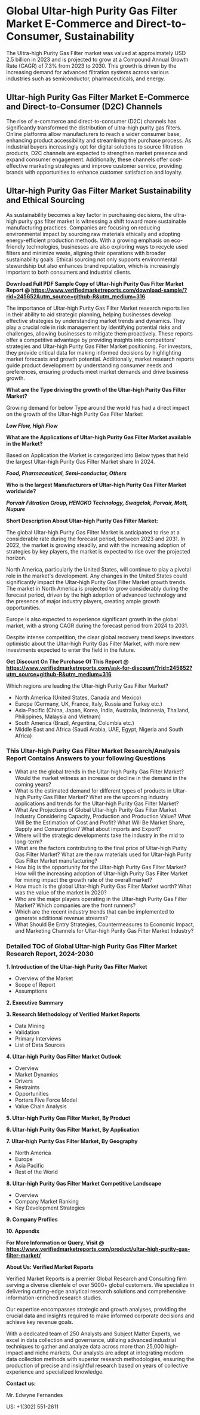 <h1>Global Ultar-high Purity Gas Filter Market E-Commerce and Direct-to-Consumer, Sustainability</h1><p class=""><p>The Ultra-high Purity Gas Filter market was valued at approximately USD 2.5 billion in 2023 and is projected to grow at a Compound Annual Growth Rate (CAGR) of 7.3% from 2023 to 2030. This growth is driven by the increasing demand for advanced filtration systems across various industries such as semiconductor, pharmaceuticals, and energy.</p><h2>Ultar-high Purity Gas Filter Market E-Commerce and Direct-to-Consumer (D2C) Channels</h2><p>The rise of e-commerce and direct-to-consumer (D2C) channels has significantly transformed the distribution of ultra-high purity gas filters. Online platforms allow manufacturers to reach a wider consumer base, enhancing product accessibility and streamlining the purchase process. As industrial buyers increasingly opt for digital solutions to source filtration products, D2C channels are expected to strengthen market presence and expand consumer engagement. Additionally, these channels offer cost-effective marketing strategies and improve customer service, providing brands with opportunities to enhance customer satisfaction and loyalty.</p><h2>Ultar-high Purity Gas Filter Market Sustainability and Ethical Sourcing</h2><p>As sustainability becomes a key factor in purchasing decisions, the ultra-high purity gas filter market is witnessing a shift toward more sustainable manufacturing practices. Companies are focusing on reducing environmental impact by sourcing raw materials ethically and adopting energy-efficient production methods. With a growing emphasis on eco-friendly technologies, businesses are also exploring ways to recycle used filters and minimize waste, aligning their operations with broader sustainability goals. Ethical sourcing not only supports environmental stewardship but also enhances brand reputation, which is increasingly important to both consumers and industrial clients.</p></p><p class=""><strong>Download Full PDF Sample Copy of Ultar-high Purity Gas Filter Market Report @ <a href="https://www.verifiedmarketreports.com/download-sample/?rid=245652&utm_source=github-R&utm_medium=316" target="_blank">https://www.verifiedmarketreports.com/download-sample/?rid=245652&utm_source=github-R&utm_medium=316</a></strong></p><p>The importance of&nbsp;Ultar-high Purity Gas Filter Market research reports lies in their ability to aid strategic planning, helping businesses develop effective strategies by understanding market trends and dynamics. They play a crucial role in risk management by identifying potential risks and challenges, allowing businesses to mitigate them proactively. These reports offer a competitive advantage by providing insights into competitors' strategies and Ultar-high Purity Gas Filter Market positioning. For investors, they provide critical data for making informed decisions by highlighting market forecasts and growth potential. Additionally, market research reports guide product development by understanding consumer needs and preferences, ensuring products meet market demands and drive business growth.</p><p><strong>What are the&nbsp;Type driving the growth of the Ultar-high Purity Gas Filter Market?</strong></p><p id="" class="">Growing demand for below Type around the world has had a direct impact on the growth of the Ultar-high Purity Gas Filter Market:</p><p class=""><em><strong>Low Flow, High Flow</strong></em></p><p class=""><strong>What are the&nbsp;Applications&nbsp;of Ultar-high Purity Gas Filter Market available in the Market?</strong></p><p id="" class="">Based on Application the Market is categorized into Below types that held the largest Ultar-high Purity Gas Filter Market share In 2024.</p><p class=""><em><strong>Food, Pharmaceutical, Semi-conductor, Others</strong></em></p><p class=""><strong>Who is the largest Manufacturers of Ultar-high Purity Gas Filter Market worldwide?</strong></p><p><em><strong>Porvair Filtration Group, HENGKO Technology, Swagelok, Porvair, Mott, Nupure</strong></em></p><p id="" class=""><strong>Short Description About Ultar-high Purity Gas Filter Market:</strong></p><p>The global Ultar-high Purity Gas Filter Market is anticipated to rise at a considerable rate during the forecast period, between 2023 and 2031. In 2022, the market is growing steadily, and with the increasing adoption of strategies by key players, the market is expected to rise over the projected horizon.</p><p>North America, particularly the United States, will continue to play a pivotal role in the market's development. Any changes in the United States could significantly impact the Ultar-high Purity Gas Filter Market growth trends. The market in North America is projected to grow considerably during the forecast period, driven by the high adoption of advanced technology and the presence of major industry players, creating ample growth opportunities.</p><p>Europe is also expected to experience significant growth in the global market, with a strong CAGR during the forecast period from 2024 to 2031.</p><p>Despite intense competition, the clear global recovery trend keeps investors optimistic about the Ultar-high Purity Gas Filter Market, with more new investments expected to enter the field in the future.</p><p id="" class=""><strong>Get Discount On The Purchase Of This Report @ <a href="https://www.verifiedmarketreports.com/ask-for-discount/?rid=245652?utm_source=github-R&utm_medium=316" target="_blank">https://www.verifiedmarketreports.com/ask-for-discount/?rid=245652?utm_source=github-R&utm_medium=316</a></strong></p><p class="">Which regions are leading the Ultar-high Purity Gas Filter Market?</p><ul><li>North America (United States, Canada and Mexico)</li><li>Europe (Germany, UK, France, Italy, Russia and Turkey etc.)</li><li>Asia-Pacific (China, Japan, Korea, India, Australia, Indonesia, Thailand, Philippines, Malaysia and Vietnam)</li><li>South America (Brazil, Argentina, Columbia etc.)</li><li>Middle East and Africa (Saudi Arabia, UAE, Egypt, Nigeria and South Africa)</li></ul><h3 id="" class="">This Ultar-high Purity Gas Filter Market Research/Analysis Report Contains Answers to your following Questions</h3><ul><li>What are the global trends in the Ultar-high Purity Gas Filter Market? Would the market witness an increase or decline in the demand in the coming years?</li><li>What is the estimated demand for different types of products in Ultar-high Purity Gas Filter Market? What are the upcoming industry applications and trends for the Ultar-high Purity Gas Filter Market?</li><li>What Are Projections of Global Ultar-high Purity Gas Filter Market Industry Considering Capacity, Production and Production Value? What Will Be the Estimation of Cost and Profit? What Will Be Market Share, Supply and Consumption? What about imports and Export?</li><li>Where will the strategic developments take the industry in the mid to long-term?</li><li>What are the factors contributing to the final price of Ultar-high Purity Gas Filter Market? What are the raw materials used for Ultar-high Purity Gas Filter Market manufacturing?</li><li>How big is the opportunity for the Ultar-high Purity Gas Filter Market? How will the increasing adoption of Ultar-high Purity Gas Filter Market for mining impact the growth rate of the overall market?</li><li>How much is the global Ultar-high Purity Gas Filter Market worth? What was the value of the market In 2020?</li><li>Who are the major players operating in the Ultar-high Purity Gas Filter Market? Which companies are the front runners?</li><li>Which are the recent industry trends that can be implemented to generate additional revenue streams?</li><li>What Should Be Entry Strategies, Countermeasures to Economic Impact, and Marketing Channels for Ultar-high Purity Gas Filter Market Industry?</li></ul><h3 id="" class="">Detailed TOC of Global Ultar-high Purity Gas Filter Market Research Report, 2024-2030</h3><p id="" class=""><strong>1. Introduction of the Ultar-high Purity Gas Filter Market</strong></p><ul><li>Overview of the Market</li><li>Scope of Report</li><li>Assumptions</li></ul><p id="" class=""><strong>2. Executive Summary</strong></p><p id="" class=""><strong>3. Research Methodology of Verified Market Reports</strong></p><ul><li>Data Mining</li><li>Validation</li><li>Primary Interviews</li><li>List of Data Sources</li></ul><p id="" class=""><strong>4. Ultar-high Purity Gas Filter Market Outlook</strong></p><ul><li>Overview</li><li>Market Dynamics</li><li>Drivers</li><li>Restraints</li><li>Opportunities</li><li>Porters Five Force Model</li><li>Value Chain Analysis</li></ul><p id="" class=""><strong>5. Ultar-high Purity Gas Filter Market, By Product</strong></p><p id="" class=""><strong>6. Ultar-high Purity Gas Filter Market, By Application</strong></p><p id="" class=""><strong>7. Ultar-high Purity Gas Filter Market, By Geography</strong></p><ul><li>North America</li><li>Europe</li><li>Asia Pacific</li><li>Rest of the World</li></ul><p id="" class=""><strong>8. Ultar-high Purity Gas Filter Market Competitive Landscape</strong></p><ul><li>Overview</li><li>Company Market Ranking</li><li>Key Development Strategies</li></ul><p id="" class=""><strong>9. Company Profiles</strong></p><p id="" class=""><strong>10. Appendix</strong></p><p id="" class=""><strong>For More Information or Query, Visit @ <a href="https://www.verifiedmarketreports.com/product/ultar-high-purity-gas-filter-market/" target="_blank">https://www.verifiedmarketreports.com/product/ultar-high-purity-gas-filter-market/</a></strong></p><p id="" class=""><strong>About Us: Verified Market Reports</strong></p><p id="" class="">Verified Market Reports is a premier Global Research and Consulting firm serving a diverse clientele of over 5000+ global customers. We specialize in delivering cutting-edge analytical research solutions and comprehensive information-enriched research studies.</p><p id="" class="">Our expertise encompasses strategic and growth analyses, providing the crucial data and insights required to make informed corporate decisions and achieve key revenue goals.</p><p id="" class="">With a dedicated team of 250 Analysts and Subject Matter Experts, we excel in data collection and governance, utilizing advanced industrial techniques to gather and analyze data across more than 25,000 high-impact and niche markets. Our analysts are adept at integrating modern data collection methods with superior research methodologies, ensuring the production of precise and insightful research based on years of collective experience and specialized knowledge.</p><p id="" class=""><strong>Contact us:</strong></p><p id="" class="">Mr. Edwyne Fernandes</p><p id="" class="">US: +1(302) 551-2611</p>